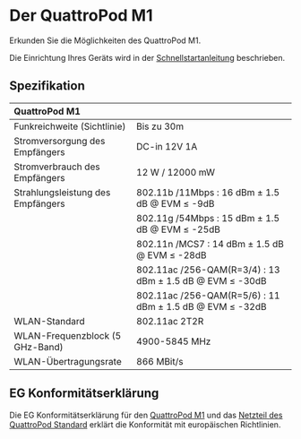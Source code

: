 # Der QuattroPod M1 

Erkunden Sie die Möglichkeiten des QuattroPod M1. 

Die Einrichtung Ihres Geräts wird in der [Schnellstartanleitung](quickstart.md) beschrieben. 

## Spezifikation

| QuattroPod M1 | |
| :---- | :---- |
| Funkreichweite (Sichtlinie) | Bis zu 30m |
| Stromversorgung des Empfängers | DC-in 12V 1A |
| Stromverbrauch des Empfängers | 12 W / 12000 mW |
| Strahlungsleistung des Empfängers | 802.11b /11Mbps : 16 dBm ± 1.5 dB @ EVM ≤ -9dB |
|  | 802.11g /54Mbps : 15 dBm ± 1.5 dB @ EVM ≤ -25dB |
|  | 802.11n /MCS7 : 14 dBm ± 1.5 dB @ EVM ≤ -28dB |
|  | 802.11ac /256-QAM(R=3/4) : 13 dBm ± 1.5 dB @ EVM ≤ -30dB |
|  | 802.11ac /256-QAM(R=5/6) : 11 dBm ± 1.5 dB @ EVM ≤ -32dB |
| WLAN-Standard | 802.11ac 2T2R | 
| WLAN-Frequenzblock (5 GHz-Band) |  4900-5845 MHz |
| WLAN-Übertragungsrate |  866 MBit/s |

 
## EG Konformitätserklärung

Die EG Konformitätserklärung für den [QuattroPod M1][8] und das [Netzteil des QuattroPod Standard][9] erklärt die Konformität mit europäischen Richtlinien.

[8]: https://download.stueber.de/doc/de/quattropod/quattropodm1.konformitaetserklaerung.pdf

[9]: https://download.stueber.de/doc/de/quattropod/netzteil.konformitaetserklaerung.pdf

